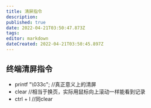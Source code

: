 ```yaml
---
title: 清屏指令
description: 
published: true
date: 2022-04-21T03:50:47.873Z
tags: 
editor: markdown
dateCreated: 2022-04-21T03:50:45.897Z
---
```


## 终端清屏指令

- printf "\033c";                 //真正意义上的清屏
- clear                                    //相当于换页，实际用鼠标向上滚动一样能看到记录
- ctrl + l                                  //同clear